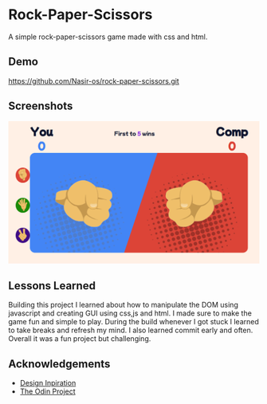 
# Rock-Paper-Scissors

A simple rock-paper-scissors game made with css and html.


## Demo

https://github.com/Nasir-os/rock-paper-scissors.git


## Screenshots

![App Screenshot](/images/screenshot.png)


## Lessons Learned

Building this project I learned about how to manipulate the DOM using javascript and creating GUI using css,js and html. 
I made sure to make the game fun and simple to play. During the build whenever I got stuck I learned to take breaks and refresh
my mind. I also learned commit early and often. Overall it was a fun project but challenging.

## Acknowledgements

 - [Design Inpiration](https://images.ctfassets.net/mrop88jh71hl/5kNemtd4tGdSbbaKPtxLKw/4a8ef0d2748da51442451d032031b085/java-tutorial-coding-rock-paper-scissors.png)
 - [The Odin Project](https://www.theodinproject.com/lessons/foundations-rock-paper-scissors)